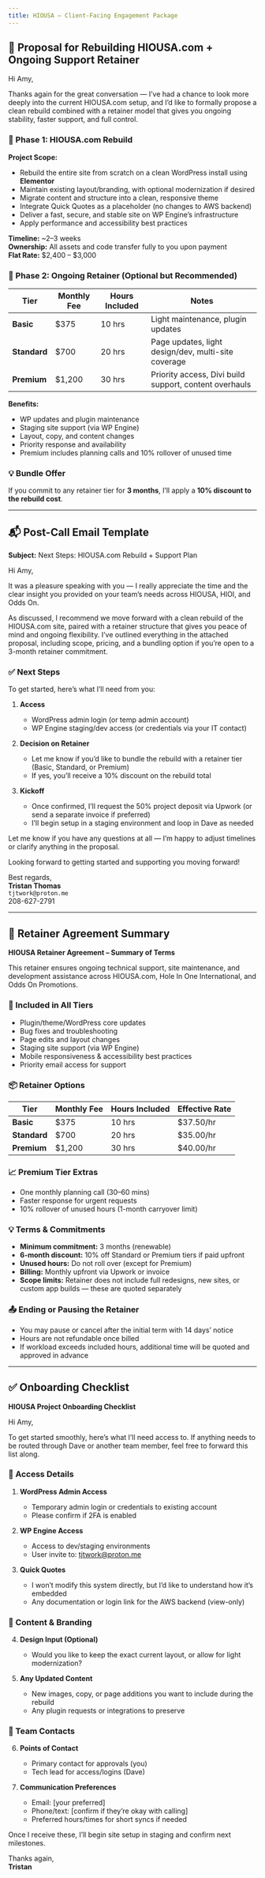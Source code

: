 ```yaml
---
title: HIOUSA – Client-Facing Engagement Package
---
```


## 📄 Proposal for Rebuilding HIOUSA.com + Ongoing Support Retainer

Hi Amy,

Thanks again for the great conversation — I’ve had a chance to look more deeply into the current HIOUSA.com setup, and I’d like to formally propose a clean rebuild combined with a retainer model that gives you ongoing stability, faster support, and full control.

### 🔧 Phase 1: HIOUSA.com Rebuild

**Project Scope:**
- Rebuild the entire site from scratch on a clean WordPress install using **Elementor**
- Maintain existing layout/branding, with optional modernization if desired
- Migrate content and structure into a clean, responsive theme
- Integrate Quick Quotes as a placeholder (no changes to AWS backend)
- Deliver a fast, secure, and stable site on WP Engine’s infrastructure
- Apply performance and accessibility best practices

**Timeline:** ~2–3 weeks  
**Ownership:** All assets and code transfer fully to you upon payment  
**Flat Rate:** $2,400 – $3,000

### 🔄 Phase 2: Ongoing Retainer (Optional but Recommended)

| Tier       | Monthly Fee | Hours Included | Notes |
|------------|-------------|----------------|-------|
| **Basic**  | $375        | 10 hrs         | Light maintenance, plugin updates |
| **Standard** | $700      | 20 hrs         | Page updates, light design/dev, multi-site coverage |
| **Premium**  | $1,200    | 30 hrs         | Priority access, Divi build support, content overhauls |

**Benefits:**
- WP updates and plugin maintenance
- Staging site support (via WP Engine)
- Layout, copy, and content changes
- Priority response and availability
- Premium includes planning calls and 10% rollover of unused time

### 💡 Bundle Offer

If you commit to any retainer tier for **3 months**, I’ll apply a **10% discount to the rebuild cost**.

---

## 📬 Post-Call Email Template

**Subject:** Next Steps: HIOUSA.com Rebuild + Support Plan

Hi Amy,

It was a pleasure speaking with you — I really appreciate the time and the clear insight you provided on your team’s needs across HIOUSA, HIOI, and Odds On.

As discussed, I recommend we move forward with a clean rebuild of the HIOUSA.com site, paired with a retainer structure that gives you peace of mind and ongoing flexibility. I’ve outlined everything in the attached proposal, including scope, pricing, and a bundling option if you’re open to a 3-month retainer commitment.

### ✅ Next Steps

To get started, here’s what I’ll need from you:

1. **Access**
   - WordPress admin login (or temp admin account)
   - WP Engine staging/dev access (or credentials via your IT contact)

2. **Decision on Retainer**
   - Let me know if you’d like to bundle the rebuild with a retainer tier (Basic, Standard, or Premium)
   - If yes, you’ll receive a 10% discount on the rebuild total

3. **Kickoff**
   - Once confirmed, I’ll request the 50% project deposit via Upwork (or send a separate invoice if preferred)
   - I’ll begin setup in a staging environment and loop in Dave as needed

Let me know if you have any questions at all — I’m happy to adjust timelines or clarify anything in the proposal.

Looking forward to getting started and supporting you moving forward!

Best regards,  
**Tristan Thomas**  
`tjtwork@proton.me`  
208-627-2791

---

## 📄 Retainer Agreement Summary

**HIOUSA Retainer Agreement – Summary of Terms**

This retainer ensures ongoing technical support, site maintenance, and development assistance across HIOUSA.com, Hole In One International, and Odds On Promotions.

### 🔧 Included in All Tiers

- Plugin/theme/WordPress core updates
- Bug fixes and troubleshooting
- Page edits and layout changes
- Staging site support (via WP Engine)
- Mobile responsiveness & accessibility best practices
- Priority email access for support

### 📦 Retainer Options

| Tier       | Monthly Fee | Hours Included | Effective Rate |
|------------|-------------|----------------|----------------|
| **Basic**  | $375        | 10 hrs         | $37.50/hr      |
| **Standard** | $700      | 20 hrs         | $35.00/hr      |
| **Premium**  | $1,200    | 30 hrs         | $40.00/hr      |

### 📈 Premium Tier Extras

- One monthly planning call (30–60 mins)
- Faster response for urgent requests
- 10% rollover of unused hours (1-month carryover limit)

### 💡 Terms & Commitments

- **Minimum commitment:** 3 months (renewable)
- **6-month discount:** 10% off Standard or Premium tiers if paid upfront
- **Unused hours:** Do not roll over (except for Premium)
- **Billing:** Monthly upfront via Upwork or invoice
- **Scope limits:** Retainer does not include full redesigns, new sites, or custom app builds — these are quoted separately

### 📤 Ending or Pausing the Retainer

- You may pause or cancel after the initial term with 14 days’ notice
- Hours are not refundable once billed
- If workload exceeds included hours, additional time will be quoted and approved in advance

---

## ✅ Onboarding Checklist

**HIOUSA Project Onboarding Checklist**

Hi Amy,

To get started smoothly, here’s what I’ll need access to. If anything needs to be routed through Dave or another team member, feel free to forward this list along.

### 🔐 Access Details

1. **WordPress Admin Access**
   - Temporary admin login or credentials to existing account
   - Please confirm if 2FA is enabled

2. **WP Engine Access**
   - Access to dev/staging environments
   - User invite to: tjtwork@proton.me

3. **Quick Quotes**
   - I won’t modify this system directly, but I’d like to understand how it’s embedded
   - Any documentation or login link for the AWS backend (view-only)

### 📁 Content & Branding

4. **Design Input (Optional)**
   - Would you like to keep the exact current layout, or allow for light modernization?

5. **Any Updated Content**
   - New images, copy, or page additions you want to include during the rebuild
   - Any plugin requests or integrations to preserve

### 🧭 Team Contacts

6. **Points of Contact**
   - Primary contact for approvals (you)
   - Tech lead for access/logins (Dave)

7. **Communication Preferences**
   - Email: [your preferred]
   - Phone/text: [confirm if they’re okay with calling]
   - Preferred hours/times for short syncs if needed

Once I receive these, I’ll begin site setup in staging and confirm next milestones.

Thanks again,  
**Tristan**
